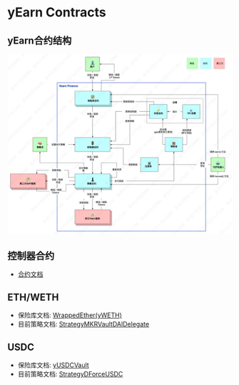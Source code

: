 # yEarn Contracts

## yEarn合约结构
![](./yearn-protocol-v0.06.jpg)

## 控制器合约

- [合约文档](./docs/Controller.md)

## ETH/WETH

- 保险库文档: [WrappedEther(yWETH)](./docs/WrappedEther(yWETH).md)
- 目前策略文档: [StrategyMKRVaultDAIDelegate](./docs/StrategyMKRVaultDAIDelegate.md)


## USDC

- 保险库文档: [yUSDCVault](./docs/yUSDCVault.md)
- 目前策略文档: [StrategyDForceUSDC](./docs/StrategyDForceUSDC.md)

